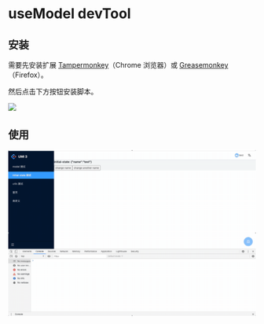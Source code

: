 # useModel devTool

## 安装

需要先安装扩展 [Tampermonkey](https://chrome.google.com/webstore/detail/tampermonkey/dhdgffkkebhmkfjojejmpbldmpobfkfo?hl=zh-CN)（Chrome 浏览器）或 [Greasemonkey](https://addons.mozilla.org/firefox/addon/greasemonkey/)（Firefox）。

然后点击下方按钮安装脚本。

[![](https://t.alipayobjects.com/images/T1TrFhXoxfXXXXXXXX.png)](https://github.com/tli4/useModel-devTool/raw/master/index.user.js)

## 使用

![](./screenshot.gif)
